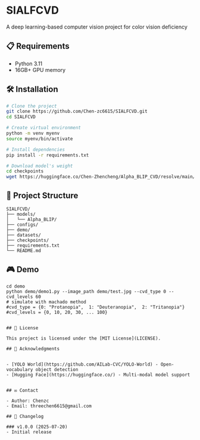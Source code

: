 # SIALFCVD

A deep learning-based computer vision project for color vision deficiency


## 📋 Requirements

- Python 3.11
- 16GB+ GPU memory 

## 🛠️ Installation

```bash
# Clone the project
git clone https://github.com/Chen-zc6615/SIALFCVD.git
cd SIALFCVD

# Create virtual environment
python -m venv myenv
source myenv/bin/activate 

# Install dependencies
pip install -r requirements.txt

# Download model's weight
cd checkpoints
wget https://huggingface.co/Chen-Zhencheng/Alpha_BLIP_CVD/resolve/main/alpha_blip_cvd.pt
```



## 📁 Project Structure

```
SIALFCVD/
├── models/                
│   └── Alpha_BLIP/                       
├── configs/
├── demo/             
├── datasets/                  
├── checkpoints/                        
├── requirements.txt       
└── README.md                         
```
## 🎮 Demo
```
cd demo
python demo/demo1.py --image_path demo/test.jpg --cvd_type 0 --cvd_levels 60
# simulate with machado method
#cvd_type = {0: "Protanopia",  1: "Deuteranopia",  2: "Tritanopia"}
#cvd_levels = {0, 10, 20, 30, ... 100}


## 📄 License

This project is licensed under the [MIT License](LICENSE).

## 🙏 Acknowledgments


- [YOLO World](https://github.com/AILab-CVC/YOLO-World) - Open-vocabulary object detection
- [Hugging Face](https://huggingface.co/) - Multi-modal model support


## ✉️ Contact

- Author: Chenzc
- Email: threechen6615@gmail.com

## 🔄 Changelog

### v1.0.0 (2025-07-20)
- Initial release

